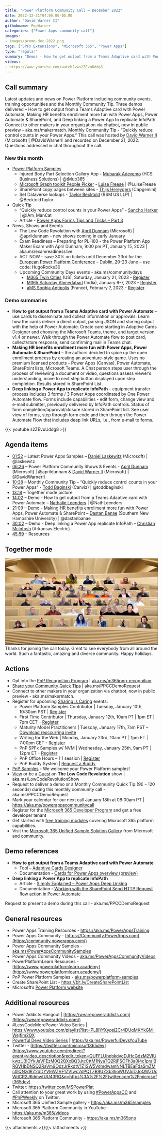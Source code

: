 ```yaml
---
title: "Power Platform Community Call – December 2022"
date: 2022-12-21T04:00:00-05:00
author: "David Warner II"
githubname: PopWarner
categories: ["Power Apps community call"]
images:
- images/promo-dec-2022.png
tags: ["SPFx Extensions", "Microsoft 365", "Power Apps"]
type: "regular"
summary: "Demos - How to get output from a Teams Adaptive card with Power Automate, Making HR benefits enrollment more fun with Power Apps, Power Automate & SharePoint, and Deep linking a Power App to replicate InfoPath. Quick tip - Quickly reduce control counts in your Power Apps."
videos:
- https://www.youtube.com/watch?v=s2ZEvuUddg8
---
```


## Call summary

Latest updates and news on Power Platform including community events, training opportunities and the Monthly Community Tip. Three demos delivered – How to get output from a Teams Adaptive card with Power Automate, Making HR benefits enrollment more fun with Power Apps, Power Automate & SharePoint, and Deep linking a Power App to replicate InfoPath. Connect to other makers in your organization via chatbot, now in public preview - aka.ms/makermatch. Monthly Community Tip - “Quickly reduce control counts in your Power Apps.”  This call was hosted by [David Warner II](https://twitter.com/DavidWarnerII) (Microsoft) \| @DavidWarnerII and recorded on December 21, 2022. Questions addressed in chat throughout the call.

### New this month

* [Power Platform Samples](https://pnp.github.io/powerplatform-samples/)
    * Injured Body Part Selection Gallery App - [Mubarak Adeyemo](https://twitter.com/tMub365) (HCS Business Solutions) \| @tMub365
    * [Microsoft Graph toolkit People Picker](https://www.m365princess.com/blogs/microsoft-graph-people-picker-power-apps/) - [Luise Freese](https://twitter.com/LuiseFreese) \| @LuiseFreese
    * SharePoint copy pages between sites - [Thijs Hereygers](https://www.linkedin.com/in/thijs-hereygers-017267121/) (Capgemini)
    * Set Dataverse lookups - [Taylor Becktold](https://twitter.com/BecktoldTaylor) (RSM US LLP) \| @BecktoldTaylor
* Quick Tip
    * “Quickly reduce control counts in your Power Apps” - [Sancho Harker](https://twitter.com/iAm_ManCat) \| @iAm_ManCat
    * Article - [Power Apps Forms Tips and Tricks – Part 3](https://www.iammancat.dev/2022/06/power-apps-forms-tips-and-tricks-part-3/)
* News, Shows and Events
    * The Low Code Revolution with [April Dunnam](https://twitter.com/aprildunnam) (Microsoft) \| @aprildunnam – new shows coming in early January
    * Exam Readiness – Preparing for PL-100 - the Power Platform App Maker Exam with April Dunnam, 9:00 pm PT, January 15, 2023 \| aka.ms/examreadinesslive
    * ACT NOW – save 30% on tickets until December 23rd for the [European Power Platform Conference](https://www.sharepointeurope.com/european-power-platform-conference) – Dublin, 20-23 June – use code: HugoRocks30
    * Upcoming Community Days events - aka.ms/communitydays
        * [M365 Twin Cities](https://communitydays.org/event/2023-01-21/m365-twin-cities#home) (US), Saturday, January 21, 2023 - [Register](https://www.eventbrite.com/e/m365-twin-cities-winter-2023-tickets-471566266397)
        * [M365 Saturday Ahmedabad](https://communitydays.org/event/2023-01-07/m365-saturday-ahmedabad) (India), January 6-7, 2023 - [Register](https://www.meetup.com/m365ahmedabad/events/289560209/)
        * [aMS Sophia Antipolis](https://communitydays.org/event/2023-02-07/ams-sophia-antipolis) (France), February 7, 2023 - [Register](https://sessionize.com/ams-sophia-2023/)

### Demo summaries

* **How to get output from a Teams Adaptive card with Power Automate** – use cards to disseminate and collect information or approvals. Learn how the cards deliver a direct output, parsing JSON and storing output with the help of Power Automate. Create card starting in Adaptive Cards Designer and choosing the Microsoft Teams, theme, and target version v1.4 or newer. Walk through the Power Automate flow to post card, collect/store response, send confirming mail in Teams chat.
* **Making HR benefits enrollment more fun with Power Apps, Power Automate & SharePoint** – the authors decided to spice up the open enrollment process by creating an adventure-style game. Uses no premium licensed products - Power Apps (Canvas), Power Automate, SharePoint lists, Microsoft Teams. A Chat person steps user through the process of reviewing a document or video, questions assess viewer’s understanding, move to next step button displayed upon step completion. Results stored in SharePoint List.
* **Deep linking a Power App to replicate InfoPath** – equipment transfer process includes 3 forms / 3 Power Apps coordinated by One Power Automate flow. Forms include capabilities - edit form, change view and e-mail submitter, previously delivered by InfoPath controls. Status of form completion/approval/closure stored in SharePoint list. See user view of forms, step through form code and then through the Power Automate Flow that includes deep link URLs, i.e., from e-mail to forms.

{{< youtube s2ZEvuUddg8 >}}

## Agenda items

* [01:52](https://youtu.be/s2ZEvuUddg8?t=112) – Latest Power Apps Samples – [Daniel Laskewitz](https://twitter.com/laskewitz) (Microsoft) \| @laskewitz
* [06:26](https://youtu.be/s2ZEvuUddg8?t=386) – Power Platform Community Shows & Events - [April Dunnam](https://twitter.com/aprildunnam) (Microsoft) \| @aprildunnam & [David Warner II](https://twitter.com/DavidWarnerII) (Microsoft) \| @DavidWarnerII
* [10:28](https://youtu.be/s2ZEvuUddg8?t=628) – Monthly Community Tip – “Quickly reduce control counts in your Power Apps” - [Todd Baginski](https://twitter.com/toddbaginski) (Canviz) \| @toddbaginski
* [13:18](https://youtu.be/s2ZEvuUddg8?t=798) – Together mode picture
* [14:02](https://youtu.be/s2ZEvuUddg8?t=842) – Demo - How to get output from a Teams Adaptive card with Power Automate – [Nathalie Leenders](https://twitter.com/NathLeenders) \| @NathLeenders
* [21:09](https://youtu.be/s2ZEvuUddg8?t=1269) – Demo - Making HR benefits enrollment more fun with Power Apps, Power Automate & SharePoint – [Dastan Banae](https://twitter.com/dastanbanae) (Southern New Hampshire University) \| @dastanbanae
* [30:02](https://youtu.be/s2ZEvuUddg8?t=1802) – Demo - Deep linking a Power App replicate InfoPath – [Christian McIntosh](https://linkedin.com/in/christian-mcintosh-5bb445158) (Arkansas Electric)
* [45:59](https://youtu.be/s2ZEvuUddg8?t=2759) – Resources

## Together mode

![together-dec-21.png](images/together-dec-21.png)
Thanks for joining the call today. Great to see everybody from all around the world. Such a fantastic, amazing and diverse community. Happy holidays.

## Actions

* Opt into the [PnP Recognition Program](https://aka.ms/m365pnp-recognition) \| [aka.ms/m365pnp-recognition](https://aka.ms/m365pnp-recognition)
* [Share your Community Quick Tips](https://customervoice.microsoft.com/Pages/ResponsePage.aspx?id=v4j5cvGGr0GRqy180BHbR02h_1H9_XFFp4etSzu5JxFUN0JZTFNDSDRJVVJGTkxHVzcxRDJWM01RWi4u) \| aka.ms/PPCCDemoRequest
* Connect to other makers in your organization via chatbot, now in public preview - aka.ms/makermatch.
* Register for upcoming [Sharing is Caring](https://pnp.github.io/sharing-is-caring/) events:
    * Power Platform Samples Contributor \| Tuesday, January 10th, 10:30am PST \| [Register](https://forms.office.com/pages/responsepage.aspx?id=KtIy2vgLW0SOgZbwvQuRaXDXyCl9DkBHq4A2OG7uLpdUN0hMNTRPWVVWTkhFTk9QQzhFSTRIS1JLSC4u)
    * First Time Contributor \| Thursday, January 12th, 10am PT \| 1pm ET \| 7pm CET – [Register](https://forms.office.com/pages/responsepage.aspx?id=KtIy2vgLW0SOgZbwvQuRaXDXyCl9DkBHq4A2OG7uLpdUNjAwRVNETlA1MkxIR1MyTEs5STZFVVRJMC4u)
    * Maturity Model Practitioners \| Tuesday, January 17th, 7am PST – [Download reoccurring invite](https://aka.ms/mm4m365/invite)
    * Writing for the Web \| Monday, January 23rd, 10am PT \| 1pm ET \| 7:00pm CET - [Register](https://forms.office.com/pages/responsepage.aspx?id=KtIy2vgLW0SOgZbwvQuRaXDXyCl9DkBHq4A2OG7uLpdUMFNPNFMyUk9CNFROUjJWTFFGSzdJV0czVC4u)
    * PnP SPFx Samples w/ NVM \| Wednesday, January 25th, 9am PT \| 12pm ET - [Register](https://forms.office.com/pages/responsepage.aspx?id=KtIy2vgLW0SOgZbwvQuRaXDXyCl9DkBHq4A2OG7uLpdUNEE2SUdTOU1UOEtCTFU3MlM1SERDMlNVNi4u)
    * PnP Office Hours – 1:1 session \| [Register](https://outlook.office365.com/owa/calendar/PnPSharingisCaring@warner.digital/bookings/)
    * PnP Buddy System \| [Request a Buddy](https://forms.office.com/Pages/ResponsePage.aspx?id=KtIy2vgLW0SOgZbwvQuRaXDXyCl9DkBHq4A2OG7uLpdUMjRRUVg4NElZUUJLTEY1TVVSVDJFRFpLRS4u)
* [PnP Samples](https://aka.ms/powerplatform-samples) - We welcome your Power Platform samples!
* [View](https://aka.ms/LowCodeRevolutionShow) or be a [Guest](https://aka.ms/LowCodeRevolutionGuest) on **The Low Code Revolution** show \| aka.ms/LowCodeRevolutionShow
* Request to deliver a demo or a Monthly Community Quick Tip (90 – 120 seconds) during this monthly community call - aka.ms/PPCCDemoRequest
* Mark your calendar for our next call January 18th at 08:00am PT \| <https://aka.ms/powerappscommunitycall>
* Register for the [Microsoft 365 Developer Program](https://aka.ms/m365/devprogram) and get a free developer tenant
* Get started with [free training modules](https://aka.ms/m365/dev/learn) covering Microsoft 365 platform capabilities.
* Visit the [Microsoft 365 Unified Sample Solution Gallery](https://adoption.microsoft.com/sample-solution-gallery) from Microsoft and community.

## Demo references

* **How to get output from a Teams Adaptive card with Power Automate**
    * Tool – [Adaptive Cards Designer](https://www.adaptivecards.io/designer)
    * Documentation - [Cards for Power Apps overview (preview)](https://learn.microsoft.com/power-apps/cards/overview)
* **Deep linking a Power App to replicate InfoPath**
    * Article - [Simply Explained – Power Apps Deep Linking](https://www.netwoven.com/2021/03/16/simply-explained-power-apps-deep-linking/)
    * Documentation - [Working with the SharePoint Send HTTP Request flow action in Power Automate](https://learn.microsoft.com/sharepoint/dev/business-apps/power-automate/guidance/working-with-send-sp-http-request)

Request to present a demo during this call - aka.ms/PPCCDemoRequest

## General resources

* Power Apps Training Resources - <https://aka.ms/PowerAppsTraining>
* Power Apps Community -
    [https://Community.PowerApps.com](https://community.powerapps.com/)
* Power Apps Community Samples -
    [aka.ms/PowerAppsCommunitySamples](https://aka.ms/PowerAppsCommunitySamples)
* Power Apps Community Videos -
    [aka.ms/PowerAppsCommunityVideos](https://aka.ms/PowerAppsCommunityVideos)
* PowerPlatformLearn Resources -
    [https://www.powerplatformlearn.academy](https://www.powerplatformlearn.academy/)
* PnP Power Platform Samples -
    [aks.ms/powerplatform-samples](https://www.aks.ms/powerplatform-samples)
* Create SharePoint List - <https://bit.ly/CreateSharePointList>
* Microsoft’s [Power Platform website](https://powerplatform.microsoft.com/)

## Additional resources

* Power Addicts Hangout \|
    [https://wearepoweraddicts.com](https://wearepoweraddicts.com/)
* \#LessCodeMorePower Video Series \|
    <https://www.youtube.com/playlist?list=PL8IYfXypsj2Cr4DUqMKYkGM-Wejfim2QX>
* [Powerful Devs Video Series](https://aka.ms/PowerfulDevsYouTube) \|
    <https://aka.ms/PowerfulDevsYouTube>
* Twitter -
    [https://twitter.com/microsoft365dev](https://www.youtube.com/redirect?event=video_description&redir_token=QUFFLUhqbkdvcDJHcGdzM2VIUkwzU3lOYkJaVFEzM0Q2QXxBQ3Jtc0ttM1NyaTQ2RjFSOFh3a0l4c1pralBRQVI1bDNSQ2RaVm9OdzJrRkdtV1Z1SW5VdmdwamNNLTBEaFdaSmZMc0lQNzdRZ2dDYV9WZVF1ZVIwc2dPQTZBRUZ3b3hoWUVJdDJoQWZUcWdCR2JKdmwtUU43RQ&q=https%3A%2F%2Ftwitter.com%2Fmicrosoft365dev)​
* Twitter: <https://twitter.com/MSPowerPlat>
* Call attention to your great work by using
    [\#PowerAppsCC](https://twitter.com/hashtag/PowerAppsCC?src=hashtag_click)
    and [\#PnPWeekly](https://twitter.com/hashtag/PnPWeekly?src=hashtag_click)
    on Twitter.
* Microsoft 365 Unified Sample gallery - <https://aka.ms/m365/samples>
* Microsoft 365 Platform Community in YouTube - <https://aka.ms/m365/videos>
* Microsoft 365 Platform Community - <https://aka.ms/m365pnp>

{{< attachments >}}{{< /attachments >}}

